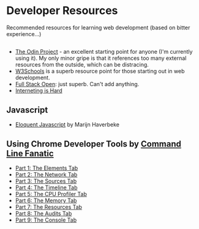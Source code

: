 
# Developer Resources
Recommended resources for learning web development (based on bitter experience...)

## 
- [The Odin Project](https://www.theodinproject.com/) - an excellent starting point for anyone (I'm currently using it). My only minor gripe is that it references too many external resources from the outside, which can be distracing.
- [W3Schools](https://www.w3schools.com/html/) is a superb resource point for those starting out in web development.
- [Full Stack Open](https://fullstackopen.com/en/): just superb. Can't add anything.
- [Interneting is Hard](https://www.internetingishard.com/)

## Javascript
- [Eloquent Javascript](https://eloquentjavascript.net/) by Marijn Haverbeke

## Using Chrome Developer Tools by [Command Line Fanatic](https://commandlinefanatic.com/)
- [Part 1: The Elements Tab](https://commandlinefanatic.com/cgi-bin/showarticle.cgi?article=art033)
- [Part 2: The Network Tab](https://commandlinefanatic.com/cgi-bin/showarticle.cgi?article=art034)
- [Part 3: The Sources Tab](https://commandlinefanatic.com/cgi-bin/showarticle.cgi?article=art035)
- [Part 4: The Timeline Tab](https://commandlinefanatic.com/cgi-bin/showarticle.cgi?article=art036)
- [Part 5: The CPU Profiler Tab](https://commandlinefanatic.com/cgi-bin/showarticle.cgi?article=art037)
- [Part 6: The Memory Tab](https://commandlinefanatic.com/cgi-bin/showarticle.cgi?article=art038)
- [Part 7: The Resources Tab](https://commandlinefanatic.com/cgi-bin/showarticle.cgi?article=art039)
- [Part 8: The Audits Tab](https://commandlinefanatic.com/cgi-bin/showarticle.cgi?article=art040)
- [Part 9: The Console Tab](https://commandlinefanatic.com/cgi-bin/showarticle.cgi?article=art041)